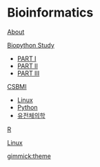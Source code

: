 # Bioinformatics

[About](menu/intro.md)

[Biopython Study]()

  * [PART I](menu/biopython/part1.md)
  * [PART II](menu/biopython/part2.md)
  * [PART III](menu/biopython/part3.md)

[CSBMI]()

  * [Linux](menu/csbmi/linux.md)
  * [Python](menu/csbmi/python.md)
  * [유전체의학](menu/csbmi/bioinformatics.md)

[R](r.md)

[Linux](linux.md)

[gimmick:theme](spacelab)
